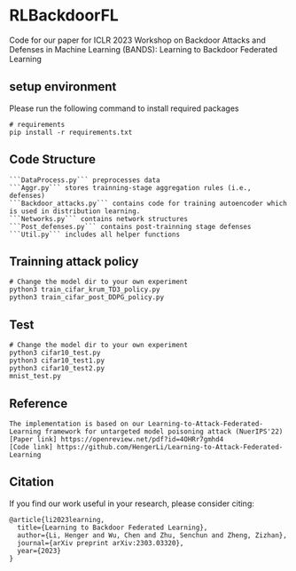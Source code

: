 # RLBackdoorFL

Code for our paper for ICLR 2023 Workshop on Backdoor Attacks and Defenses in Machine Learning (BANDS): Learning to Backdoor Federated Learning
## setup environment

Please run the following command to install required packages

```
# requirements
pip install -r requirements.txt
```

## Code Structure
```
```DataProcess.py``` preprocesses data
```Aggr.py``` stores trainning-stage aggregation rules (i.e., defenses)
```Backdoor_attacks.py``` contains code for training autoencoder which is used in distribution learning.
```Networks.py``` contains network structures 
```Post_defenses.py``` contains post-trainning stage defenses
```Util.py``` includes all helper functions 
```

## Trainning attack policy
```
# Change the model dir to your own experiment
python3 train_cifar_krum_TD3_policy.py
python3 train_cifar_post_DDPG_policy.py
```

## Test
```
# Change the model dir to your own experiment
python3 cifar10_test.py
python3 cifar10_test1.py
python3 cifar10_test2.py
mnist_test.py
```

## Reference
```
The implementation is based on our Learning-to-Attack-Federated-Learning framework for untargeted model poisoning attack (NuerIPS'22)
[Paper link] https://openreview.net/pdf?id=4OHRr7gmhd4 
[Code link] https://github.com/HengerLi/Learning-to-Attack-Federated-Learning
```

## Citation
If you find our work useful in your research, please consider citing:
```
@article{li2023learning,
  title={Learning to Backdoor Federated Learning},
  author={Li, Henger and Wu, Chen and Zhu, Senchun and Zheng, Zizhan},
  journal={arXiv preprint arXiv:2303.03320},
  year={2023}
}
